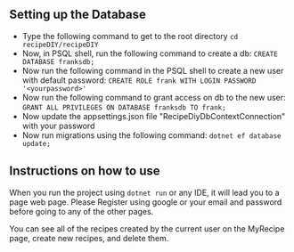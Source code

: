 
## Setting up the Database
- Type the following command to get to the root directory
  `cd recipeDIY/recipeDIY`
- Now, in PSQL shell, run the following command to create a db: 
  `CREATE DATABASE franksdb;`
- Now run the following command in the PSQL shell to create a new user with default password:
`CREATE ROLE frank WITH LOGIN PASSWORD '<yourpassword>'`
- Now run the following command to grant access on db to the new user:
`GRANT ALL PRIVILEGES ON DATABASE franksdb TO frank;`
- Now update the appsettings.json file "RecipeDiyDbContextConnection" with your password
- Now run migrations using the following command: 
`dotnet ef database update;`

## Instructions on how to use
When you run the project using `dotnet run` or any IDE, it will lead you to a page web page. Please Register using google or your email and password before going to any of the other pages. 

You can see all of the recipes created by the current user on the MyRecipe page, create new recipes, and delete them.

